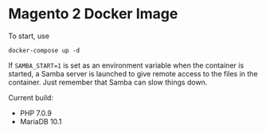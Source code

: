 Magento 2 Docker Image
=================================

To start, use

    docker-compose up -d

If `SAMBA_START=1` is set as an environment variable when the
container is started, a Samba server is launched to give remote
access to the files in the container. Just remember that Samba
can slow things down.

Current build: 
* PHP 7.0.9
* MariaDB 10.1 


